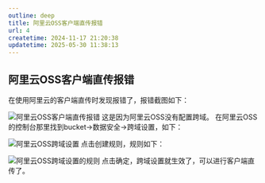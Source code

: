 ```yaml
---
outline: deep
title: 阿里云OSS客户端直传报错
url: 4
createtime: 2024-11-17 21:20:38
updatetime: 2025-05-30 11:38:13
---
```


## 阿里云OSS客户端直传报错
在使用阿里云的客户端直传时发现报错了，报错截图如下：

![阿里云OSS客户端直传报错](/uploads/2024/02/12/f31bf58e355c0ff7656dd6adfc4c1d93.png)
这是因为阿里云OSS没有配置跨域。
在阿里云OSS的控制台那里找到bucket->数据安全->跨域设置，如下：

![阿里云OSS跨域设置](/uploads/2024/02/12/62106a4cbd3bcecc3985bf84cb994a54.png)
点击创建规则，规则如下：

![阿里云OSS跨域设置的规则](/uploads/2024/02/12/a7f95dd2a035d6b1cb7c4bc9b130483b.png)
点击确定，跨域设置就生效了，可以进行客户端直传了。